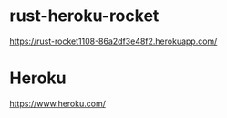 # rust-heroku-rocket

https://rust-rocket1108-86a2df3e48f2.herokuapp.com/


# Heroku

https://www.heroku.com/

